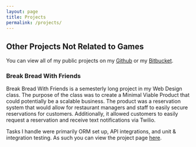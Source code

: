 ```yaml
---
layout: page
title: Projects
permalink: /projects/
---
```


## Other Projects Not Related to Games

You can view all of my public projects on my [Github](https://github.com/psuong) or my [Bitbucket](https://bitbucket.org/psuong01/).

### Break Bread With Friends

Break Bread With Friends is a semesterly long project in my Web Design class. The purpose of the class was to create a Minimal Viable Product that could potentially be a scalable business. The product was a reservation system that would allow for restaurant managers and staff to easily secure reservations for customers. Additionally, it allowed customers to easily request a reservation and receive text notifications via Twilio.

Tasks I handle were primarily ORM set up, API integrations, and unit & integration testing. As such you can view the project page [here](https://bitbucket.org/cyang001/break-bread-with-friends).
